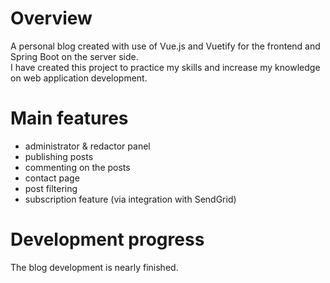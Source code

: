 # Overview 
A personal blog created with use of Vue.js and Vuetify for the frontend and Spring Boot on the server side.<br />
I have created this project to practice my skills and increase my knowledge on web application development.

# Main features
- administrator & redactor panel
- publishing posts
- commenting on the posts
- contact page
- post filtering
- subscription feature (via integration with SendGrid)

# Development progress
The blog development is nearly finished. <br />
